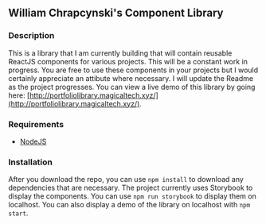 ## William Chrapcynski's Component Library

### Description

This is a library that I am currently building that will contain reusable ReactJS components for various projects. This will be a constant work in progress. You are free to use these components in your projects but I would certainly appreciate an attibute where necessary. I will update the Readme as the project progresses. You can view a live demo of this library by going here: [http://portfoliolibrary.magicaltech.xyz/](http://portfoliolibrary.magicaltech.xyz/).

### Requirements

* [NodeJS](https://nodejs.org/en/)

### Installation

After you download the repo, you can use `npm install` to download any dependencies that are necessary. The project currently uses Storybook to display the components. You can use `npm run storybook` to display them on localhost. You can also display a demo of the library on localhost with `npm start`.
